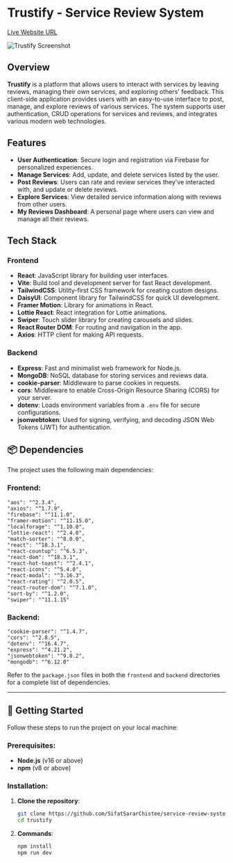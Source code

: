 # Trustify - Service Review System

[Live Website URL](https://services-review-system.web.app)

![Trustify Screenshot](https://i.ibb.co.com/SsPQfcn/trustify.png) <!-- Add a screenshot of your project here -->

## Overview

**Trustify** is a platform that allows users to interact with services by leaving reviews, managing their own services, and exploring others' feedback. This client-side application provides users with an easy-to-use interface to post, manage, and explore reviews of various services. The system supports user authentication, CRUD operations for services and reviews, and integrates various modern web technologies.

## Features

- **User Authentication**: Secure login and registration via Firebase for personalized experiences.
- **Manage Services**: Add, update, and delete services listed by the user.
- **Post Reviews**: Users can rate and review services they've interacted with, and update or delete reviews.
- **Explore Services**: View detailed service information along with reviews from other users.
- **My Reviews Dashboard**: A personal page where users can view and manage all their reviews.

## Tech Stack

### Frontend

- **React**: JavaScript library for building user interfaces.
- **Vite**: Build tool and development server for fast React development.
- **TailwindCSS**: Utility-first CSS framework for creating custom designs.
- **DaisyUI**: Component library for TailwindCSS for quick UI development.
- **Framer Motion**: Library for animations in React.
- **Lottie React**: React integration for Lottie animations.
- **Swiper**: Touch slider library for creating carousels and slides.
- **React Router DOM**: For routing and navigation in the app.
- **Axios**: HTTP client for making API requests.

### Backend

- **Express**: Fast and minimalist web framework for Node.js.
- **MongoDB**: NoSQL database for storing services and reviews data.
- **cookie-parser**: Middleware to parse cookies in requests.
- **cors**: Middleware to enable Cross-Origin Resource Sharing (CORS) for your server.
- **dotenv**: Loads environment variables from a `.env` file for secure configurations.
- **jsonwebtoken**: Used for signing, verifying, and decoding JSON Web Tokens (JWT) for authentication.

## 📦 Dependencies

The project uses the following main dependencies:

### Frontend:

    "aos": "^2.3.4",
    "axios": "^1.7.9",
    "firebase": "^11.1.0",
    "framer-motion": "^11.15.0",
    "localforage": "^1.10.0",
    "lottie-react": "^2.4.0",
    "match-sorter": "^8.0.0",
    "react": "^18.3.1",
    "react-countup": "^6.5.3",
    "react-dom": "^18.3.1",
    "react-hot-toast": "^2.4.1",
    "react-icons": "^5.4.0",
    "react-modal": "^3.16.3",
    "react-rating": "^2.0.5",
    "react-router-dom": "^7.1.0",
    "sort-by": "^1.2.0",
    "swiper": "^11.1.15"

### Backend:

    "cookie-parser": "^1.4.7",
    "cors": "^2.8.5",
    "dotenv": "^16.4.7",
    "express": "^4.21.2",
    "jsonwebtoken": "^9.0.2",
    "mongodb": "^6.12.0"

Refer to the `package.json` files in both the `frontend` and `backend` directories for a complete list of dependencies.

---

## 🚀 Getting Started

Follow these steps to run the project on your local machine:

### Prerequisites:

- **Node.js** (v16 or above)
- **npm** (v8 or above)

### Installation:

1. **Clone the repository**:
   ```bash
   git clone https://github.com/SifatSararChistee/service-review-system-a11.git
   cd trustify
   ```
2. **Commands**:
   ```bash
   npm install
   npm run dev
   ```
